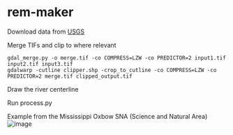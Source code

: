 # rem-maker

Download data from [USGS](https://apps.nationalmap.gov/downloader/#/)

Merge TIFs and clip to where relevant

```
gdal_merge.py -o merge.tif -co COMPRESS=LZW -co PREDICTOR=2 input1.tif input2.tif input3.tif
gdalwarp -cutline clipper.shp -crop_to_cutline -co COMPRESS=LZW -co PREDICTOR=2 merge.tif clipped_output.tif
```

Draw the river centerline

Run process.py

Example from the Mississippi Oxbow SNA (Science and Natural Area)
![image](https://github.com/user-attachments/assets/d4b93c9f-526b-45ef-b3c0-49d08fd469ab)
